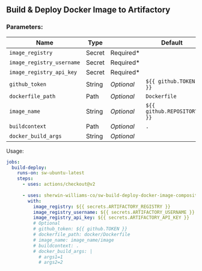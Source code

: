 
## Build & Deploy Docker Image to Artifactory

### Parameters: 
Name | Type |        | Default |
---  | ---  | ---------- | ------- |
`image_registry`| Secret | Required*
`image_registry_username` | Secret | Required*
`image_registry_api_key` | Secret | Required*
`github_token` | String | *Optional* | `${{ github.TOKEN }}`
`dockerfile_path` | Path | *Optional*  | `Dockerfile`
`image_name`      | String | *Optional*  | `${{ github.REPOSITORY }}`
`buildcontext` | Path | *Optional* | `.`
`docker_build_args` | String | *Optional*

Usage:
```yaml
jobs:
  build-deploy:
    runs-on: sw-ubuntu-latest
    steps:
      - uses: actions/checkout@v2
      
      - uses: sherwin-williams-co/sw-build-deploy-docker-image-composite-action@main
        with:
          image_registry: ${{ secrets.ARTIFACTORY_REGISTRY }}
          image_registry_username: ${{ secrets.ARTIFACTORY_USERNAME }}
          image_registry_api_key: ${{ secrets.ARTIFACTORY_API_KEY }}
          # Optional
          # github_token: ${{ github.TOKEN }}
          # dockerfile_path: docker/Dockerfile
          # image_name: image_name/image
          # buildcontext: .
          # docker_build_args: |
            # args1=1
            # args2=2
```
